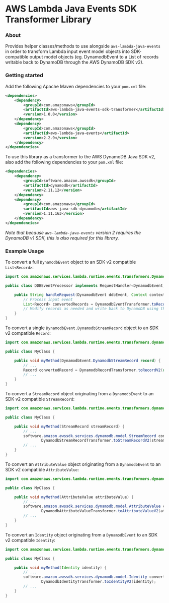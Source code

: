 # AWS Lambda Java Events SDK Transformer Library

### About

Provides helper classes/methods to use alongside `aws-lambda-java-events` in order to transform Lambda input event model
 objects into SDK-compatible output model objects 
 (eg. DynamodbEvent to a List of records writable back to DynamoDB through the AWS DynamoDB SDK v2).
 

### Getting started

Add the following Apache Maven dependencies to your `pom.xml` file:

```xml
<dependencies>
    <dependency>
        <groupId>com.amazonaws</groupId>
        <artifactId>aws-lambda-java-events-sdk-transformer</artifactId>
        <version>1.0.0</version>
    </dependency>
    <dependency>
        <groupId>com.amazonaws</groupId>
        <artifactId>aws-lambda-java-events</artifactId>
        <version>2.2.9</version>
    </dependency>
</dependencies>
```

To use this library as a transformer to the AWS DynamoDB Java SDK v2, also add the following dependencies to your `pom.xml` file:

```xml
<dependencies>
    <dependency>
        <groupId>software.amazon.awssdk</groupId>
        <artifactId>dynamodb</artifactId>
        <version>2.11.12</version>
    </dependency>
    <dependency>
        <groupId>com.amazonaws</groupId>
        <artifactId>aws-java-sdk-dynamodb</artifactId>
        <version>1.11.163</version>
    </dependency>
</dependencies>
```
*Note that because `aws-lambda-java-events` version 2 requires the DynamoDB v1 SDK, this is also required for this library.*


### Example Usage

To convert a full `DynamodbEvent` object to an SDK v2 compatible `List<Record>`:
```java
import com.amazonaws.services.lambda.runtime.events.transformers.DynamodbEventTransformer;

public class DDBEventProcessor implements RequestHandler<DynamodbEvent, String> {

    public String handleRequest(DynamodbEvent ddbEvent, Context context) {
        // Process input event
        List<Record> convertedRecords = DynamodbEventTransformer.toRecordsV2(ddbEvent);
        // Modify records as needed and write back to DynamoDB using the DynamoDB AWS SDK for Java 2.0
    }
}
```

To convert a single `DynamodbEvent.DynamodbStreamRecord` object to an SDK v2 compatible `Record`:
```java
import com.amazonaws.services.lambda.runtime.events.transformers.dynamodb.DynamodbRecordTransformer;

public class MyClass {

    public void myMethod(DynamodbEvent.DynamodbStreamRecord record) {
        // ...
        Record convertedRecord = DynamodbRecordTransformer.toRecordV2(record);
        // ...
    }
}
```

To convert a `StreamRecord` object originating from a `DynamodbEvent` to an SDK v2 compatible `StreamRecord`:
```java
import com.amazonaws.services.lambda.runtime.events.transformers.dynamodb.DynamodbStreamRecordTransformer;

public class MyClass {

    public void myMethod(StreamRecord streamRecord) {
        // ...
        software.amazon.awssdk.services.dynamodb.model.StreamRecord convertedStreamRecord = 
                DynamodbStreamRecordTransformer.toStreamRecordV2(streamRecord);
        // ...
    }
}
```

To convert an `AttributeValue` object originating from a `DynamodbEvent` to an SDK v2 compatible `AttributeValue`:
```java
import com.amazonaws.services.lambda.runtime.events.transformers.dynamodb.DynamodbAttributeValueTransformer;

public class MyClass {

    public void myMethod(AttributeValue attributeValue) {
        // ...
        software.amazon.awssdk.services.dynamodb.model.AttributeValue convertedAttributeValue = 
                DynamodbAttributeValueTransformer.toAttributeValueV2(attributeValue);
        // ...
    }
}
```

To convert an `Identity` object originating from a `DynamodbEvent` to an SDK v2 compatible `Identity`:
```java
import com.amazonaws.services.lambda.runtime.events.transformers.dynamodb.DynamodbIdentityTransformer;

public class MyClass {

    public void myMethod(Identity identity) {
        // ...
        software.amazon.awssdk.services.dynamodb.model.Identity convertedIdentity =
                DynamodbIdentityTransformer.toIdentityV2(identity);
        // ...
    }
}
```